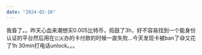 ```yaml
---
date: "2024-02-16"
---
```

我昏了。。昨天心血来潮想买0.005比特币，捣鼓了3h，好不容易找到一个能身份认证的平台然后用在🇨🇦办的卡付款的时候一直失败…今天发现卡被ban了😅又花了1h 30min打电话unlock。。。
